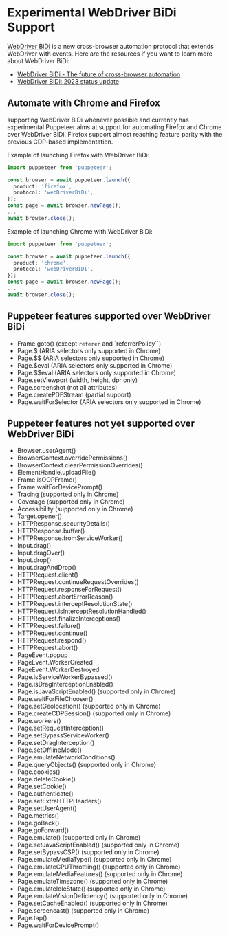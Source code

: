 # Experimental WebDriver BiDi Support

[WebDriver BiDi](https://w3c.github.io/webdriver-bidi/) is a new cross-browser
automation protocol that extends WebDriver with events. Here are the resources if you want to learn more about WebDriver BiDi:

- [WebDriver BiDi - The future of cross-browser automation](https://developer.chrome.com/articles/webdriver-bidi/)
- [WebDriver BiDi: 2023 status update](https://developer.chrome.com/blog/webdriver-bidi-2023/)


## Automate with Chrome and Firefox

supporting WebDriver BiDi whenever possible and currently has experimental
Puppeteer aims at support for automating Firefox and Chrome over WebDriver BiDi. Firefox
support almost reaching feature parity with the previous CDP-based
implementation.

Example of launching Firefox with WebDriver BiDi:

```ts
import puppeteer from 'puppeteer';

const browser = await puppeteer.launch({
  product: 'firefox',
  protocol: 'webDriverBiDi',
});
const page = await browser.newPage();
...
await browser.close();
```

Example of launching Chrome with WebDriver BiDi:

```ts
import puppeteer from 'puppeteer';

const browser = await puppeteer.launch({
  product: 'chrome',
  protocol: 'webDriverBiDi',
});
const page = await browser.newPage();
...
await browser.close();
```

## Puppeteer features supported over WebDriver BiDi

- Frame.goto() (except `referer` and `referrerPolicy``)
- Page.$ (ARIA selectors only supported in Chrome)
- Page.$$ (ARIA selectors only supported in Chrome)
- Page.$eval (ARIA selectors only supported in Chrome)
- Page.$$eval (ARIA selectors only supported in Chrome)
- Page.setViewport (width, height, dpr only)
- Page.screenshot (not all attributes)
- Page.createPDFStream (partial support)
- Page.waitForSelector (ARIA selectors only supported in Chrome)

## Puppeteer features not yet supported over WebDriver BiDi

- Browser.userAgent()
- BrowserContext.overridePermissions()
- BrowserContext.clearPermissionOverrides()
- ElementHandle.uploadFile()
- Frame.isOOPFrame()
- Frame.waitForDevicePrompt()
- Tracing (supported only in Chrome)
- Coverage (supported only in Chrome)
- Accessibility (supported only in Chrome)
- Target.opener()
- HTTPResponse.securityDetails()
- HTTPResponse.buffer()
- HTTPResponse.fromServiceWorker()
- Input.drag()
- Input.dragOver()
- Input.drop()
- Input.dragAndDrop()
- HTTPRequest.client()
- HTTPRequest.continueRequestOverrides()
- HTTPRequest.responseForRequest()
- HTTPRequest.abortErrorReason()
- HTTPRequest.interceptResolutionState()
- HTTPRequest.isInterceptResolutionHandled()
- HTTPRequest.finalizeInterceptions()
- HTTPRequest.failure()
- HTTPRequest.continue()
- HTTPRequest.respond()
- HTTPRequest.abort()
- PageEvent.popup
- PageEvent.WorkerCreated
- PageEvent.WorkerDestroyed
- Page.isServiceWorkerBypassed()
- Page.isDragInterceptionEnabled()
- Page.isJavaScriptEnabled() (supported only in Chrome)
- Page.waitForFileChooser()
- Page.setGeolocation() (supported only in Chrome)
- Page.createCDPSession() (supported only in Chrome)
- Page.workers()
- Page.setRequestInterception()
- Page.setBypassServiceWorker()
- Page.setDragInterception()
- Page.setOfflineMode()
- Page.emulateNetworkConditions()
- Page.queryObjects() (supported only in Chrome)
- Page.cookies()
- Page.deleteCookie()
- Page.setCookie()
- Page.authenticate()
- Page.setExtraHTTPHeaders()
- Page.setUserAgent()
- Page.metrics()
- Page.goBack()
- Page.goForward()
- Page.emulate() (supported only in Chrome)
- Page.setJavaScriptEnabled() (supported only in Chrome)
- Page.setBypassCSP() (supported only in Chrome)
- Page.emulateMediaType() (supported only in Chrome)
- Page.emulateCPUThrottling() (supported only in Chrome)
- Page.emulateMediaFeatures() (supported only in Chrome)
- Page.emulateTimezone() (supported only in Chrome)
- Page.emulateIdleState() (supported only in Chrome)
- Page.emulateVisionDeficiency() (supported only in Chrome)
- Page.setCacheEnabled() (supported only in Chrome)
- Page.screencast() (supported only in Chrome)
- Page.tap()
- Page.waitForDevicePrompt()
